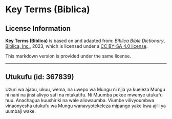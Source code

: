 # Key Terms (Biblica)

## License Information

**Key Terms (Biblica)** is based on and adapted from: _Biblica Bible Dictionary_, [Biblica, Inc.](https://www.biblica.com/), 2023, which is licensed under a [CC BY-SA 4.0 license](https://creativecommons.org/licenses/by-sa/4.0/legalcode.en).

This markdown version is provided under the same license.



--------------------------------

## Utukufu (id: 367839)

Uzuri wa ajabu, ukuu, wema, na uwepo wa Mungu ni njia ya kueleza Mungu ni nani na jinsi alivyo safi na mtakatifu. Ni Muumba pekee mwenye utukufu huu. Anachagua kuushiriki na wale aliowaumba. Viumbe vilivyoumbwa vinaonyesha utukufu wa Mungu wanavyotekeleza mipango yake kwa ajili ya uumbaji wake.


